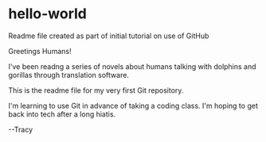 # hello-world

Readme file created as part of initial tutorial on use of GitHub

Greetings Humans!

I've been readng a series of novels about humans talking with dolphins and gorillas through translation software. 

This is the readme file for my very first Git repository. 

I'm learning to use Git in advance of taking a coding class. I'm hoping to get back into tech after a long hiatis.

--Tracy
